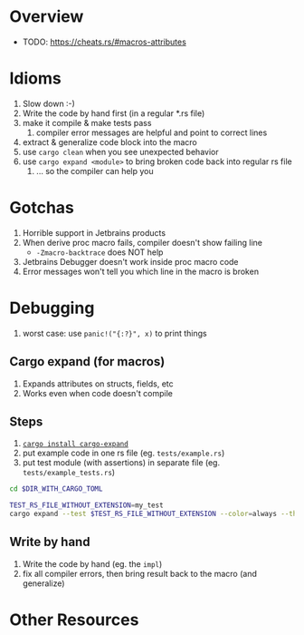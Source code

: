 # Overview

- TODO: https://cheats.rs/#macros-attributes

# Idioms
1. Slow down :-)
1. Write the code by hand first (in a regular *.rs file)
1. make it compile & make tests pass
    1. compiler error messages are helpful and point to correct lines
1. extract & generalize code block into the macro
1. use `cargo clean` when you see unexpected behavior
1. use `cargo expand <module>` to bring broken code back into regular rs file
    1. ... so the compiler can help you


# Gotchas
1. Horrible support in Jetbrains products
1. When derive proc macro fails, compiler doesn't show failing line
    - `-Zmacro-backtrace` does NOT help
1. Jetbrains Debugger doesn't work inside proc macro code
1. Error messages won't tell you which line in the macro is broken


# Debugging

1. worst case: use `panic!("{:?}", x)` to print things

## Cargo expand (for macros)
1. Expands attributes on structs, fields, etc
1. Works even when code doesn't compile

## Steps
1. [`cargo install cargo-expand`](https://github.com/dtolnay/cargo-expand)
1. put example code in one rs file (eg. `tests/example.rs`)
1. put test module (with assertions) in separate file (eg. `tests/example_tests.rs`)
```bash
cd $DIR_WITH_CARGO_TOML

TEST_RS_FILE_WITHOUT_EXTENSION=my_test
cargo expand --test $TEST_RS_FILE_WITHOUT_EXTENSION --color=always --theme=Dracula --tests
```


## Write by hand
1. Write the code by hand (eg. the `impl`)
1. fix all compiler errors, then bring result back to the macro (and generalize)


# Other Resources
